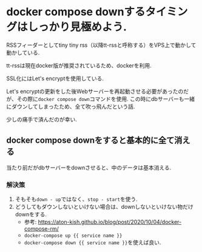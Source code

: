 # docker compose downするタイミングはしっかり見極めよう.

RSSフィーダーとしてtiny tiny rss（以降tt-rssと呼称する）をVPS上で動かして動かしている.

tt-rssは現在docker版が推奨されているため、dockerを利用.

SSL化にはLet's encryptを使用している.

Let's encryptの更新をした後Webサーバーを再起動させる必要があったのだが、その際に`docker compose down`コマンドを使用. この時にdbサーバーも一緒にダウンしてしまったため、全て吹っ飛んだという話. 

少しの痛手で済んだのが幸い.

## docker compose downをすると基本的に全て消える

当たり前だがdbサーバーをdownさせると、中のデータは基本消える.

### 解決策

1. そもそも`down - up`ではなく、`stop - start`を使う.
2. どうしてもダウンしないといけない場合は、downしないといけない物だけdownをする.
   - 参考: https://aton-kish.github.io/blog/post/2020/10/04/docker-compose-rm/
   - ```docker-compose up {{ service name }}```
   - ```docker-compose down {{ service name }}```を使えば良い.
